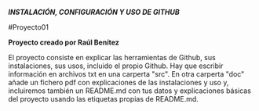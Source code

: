 ***INSTALACIÓN, CONFIGURACIÓN Y USO DE GITHUB***

#Proyecto01

**Proyecto creado por Raúl Benítez**

El proyecto consiste en explicar las herramientas de Github, sus instalaciones, sus usos, incluido el propio Github.
Hay que escribir información en archivos txt en una carperta "src". En otra carperta "doc" añade un fichero pdf con explicaciones de las instalaciones y uso y, incluiremos también un README.md con tus datos y explicaciones básicas del proyecto usando las etiquetas propias de README.md.


